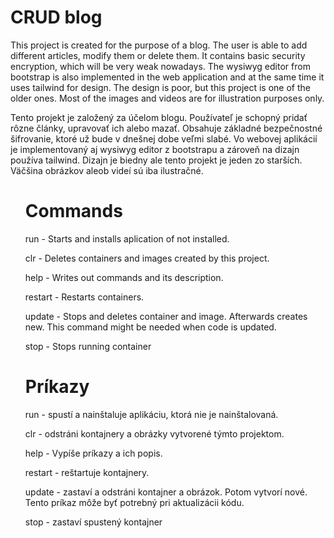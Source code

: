 <body>
    <h1>CRUD blog</h1>
    <p>This project is created for the purpose of a blog. The user is able to add different articles, modify them or delete them. It contains basic security encryption, which will be very weak nowadays. The wysiwyg editor from bootstrap is also implemented in the web application and at the same time it uses tailwind for design. The design is poor, but this project is one of the older ones. Most of the images and videos are for illustration purposes only.</p>
    <p>Tento projekt je založený za účelom blogu. Používateľ je schopný pridať rôzne články, upravovať ich alebo mazať. Obsahuje základné bezpečnostné šifrovanie, ktoré už bude v dnešnej dobe veľmi slabé. Vo webovej aplikácií je implementovaný aj wysiwyg editor z bootstrapu a zároveň na dizajn používa tailwind. Dizajn je biedny ale tento projekt je jeden zo starších. Väčšina obrázkov aleob videí sú iba ilustračné.</p>
    <ul>
        <h1>Commands</h1>
        <p>run - Starts and installs aplication of not installed.</p>
        <p>clr - Deletes containers and images created by this project.</p>
        <p>help - Writes out commands and its description.</p>
        <p>restart - Restarts containers.</p>
        <p>update - Stops and deletes container and image. Afterwards creates new. This command might be needed when code
            is updated.</p>
        <p>stop - Stops running container</p>
        <h1>Príkazy</h1>
        <p>run - spustí a nainštaluje aplikáciu, ktorá nie je nainštalovaná.</p>
        <p>clr - odstráni kontajnery a obrázky vytvorené týmto projektom.</p>
        <p>help - Vypíše príkazy a ich popis.</p>
        <p>restart - reštartuje kontajnery.</p>
        <p>update - zastaví a odstráni kontajner a obrázok. Potom vytvorí nové. Tento príkaz môže byť potrebný pri
            aktualizácii kódu.</p>
        <p>stop - zastaví spustený kontajner</p>
    </ul>
</body>